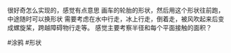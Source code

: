 很好奇怎么实现的，感觉有点意思
画车的轮胎的形状，然后用这个形状往前跑，中途随时可以换形状
需要考虑在水中行走，冰上行走，倒着走，被风吹起来后变成螺旋桨，跨越障碍物行走等。
感觉主要考察半径和每个平面接触的面积？

#涂鸦 #形状